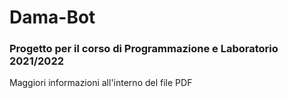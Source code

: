 # Dama-Bot

### Progetto per il corso di Programmazione e Laboratorio 2021/2022

Maggiori informazioni all'interno del file PDF
